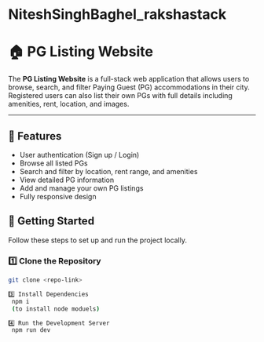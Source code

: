 # NiteshSinghBaghel_rakshastack

# 🏠 PG Listing Website

The **PG Listing Website** is a full-stack web application that allows users to browse, search, and filter Paying Guest (PG) accommodations in their city. Registered users can also list their own PGs with full details including amenities, rent, location, and images.

---

## 📌 Features
- User authentication (Sign up / Login)
- Browse all listed PGs
- Search and filter by location, rent range, and amenities
- View detailed PG information
- Add and manage your own PG listings
- Fully responsive design

## 🚀 Getting Started

Follow these steps to set up and run the project locally.

### 1️⃣ Clone the Repository
```bash
git clone <repo-link>

3️⃣ Install Dependencies
 npm i
 (to install node moduels)

4️⃣ Run the Development Server
 npm run dev
